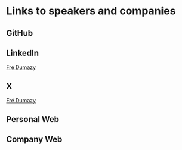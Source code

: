 # Links to speakers and companies


## GitHub


## LinkedIn

[Fré Dumazy](https://www.linkedin.com/in/dumazy/)
## X

[Fré Dumazy](https://x.com/FresidentDumazy)
## Personal Web


## Company Web


